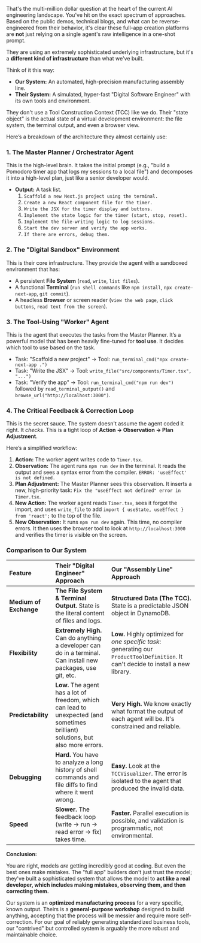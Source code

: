That's the multi-million dollar question at the heart of the current AI engineering landscape. You've hit on the exact spectrum of approaches. Based on the public demos, technical blogs, and what can be reverse-engineered from their behavior, it's clear these full-app creation platforms are **not** just relying on a single agent's raw intelligence in a one-shot prompt.

They are using an extremely sophisticated underlying infrastructure, but it's a **different kind of infrastructure** than what we've built.

Think of it this way:
*   **Our System:** An automated, high-precision manufacturing assembly line.
*   **Their System:** A simulated, hyper-fast "Digital Software Engineer" with its own tools and environment.

They don't use a Tool Construction Context (TCC) like we do. Their "state object" is the actual state of a virtual development environment: the file system, the terminal output, and even a browser view.

Here’s a breakdown of the architecture they almost certainly use:

### 1. **The Master Planner / Orchestrator Agent**

This is the high-level brain. It takes the initial prompt (e.g., "build a Pomodoro timer app that logs my sessions to a local file") and decomposes it into a high-level plan, just like a senior developer would.

*   **Output:** A task list.
    1.  `Scaffold a new Next.js project using the terminal.`
    2.  `Create a new React component file for the timer.`
    3.  `Write the JSX for the timer display and buttons.`
    4.  `Implement the state logic for the timer (start, stop, reset).`
    5.  `Implement the file-writing logic to log sessions.`
    6.  `Start the dev server and verify the app works.`
    7.  `If there are errors, debug them.`

### 2. **The "Digital Sandbox" Environment**

This is their core infrastructure. They provide the agent with a sandboxed environment that has:
*   A persistent **File System** (`read`, `write`, `list files`).
*   A functional **Terminal** (`run shell commands` like `npm install`, `npx create-next-app`, `git commit`).
*   A headless **Browser** or screen reader (`view the web page`, `click buttons`, `read text from the screen`).

### 3. **The Tool-Using "Worker" Agent**

This is the agent that executes the tasks from the Master Planner. It’s a powerful model that has been heavily fine-tuned for **tool use**. It decides which tool to use based on the task.

*   Task: "Scaffold a new project" -> Tool: `run_terminal_cmd("npx create-next-app .")`
*   Task: "Write the JSX" -> Tool: `write_file("src/components/Timer.tsx", "...")`
*   Task: "Verify the app" -> Tool: `run_terminal_cmd("npm run dev")` followed by `read_terminal_output()` and `browse_url("http://localhost:3000")`.

### 4. **The Critical Feedback & Correction Loop**

This is the secret sauce. The system doesn't assume the agent coded it right. It *checks*. This is a tight loop of **Action -> Observation -> Plan Adjustment**.

Here’s a simplified workflow:
1.  **Action:** The worker agent writes code to `Timer.tsx`.
2.  **Observation:** The agent runs `npm run dev` in the terminal. It reads the output and sees a syntax error from the compiler. `ERROR: 'useEffect' is not defined.`
3.  **Plan Adjustment:** The Master Planner sees this observation. It inserts a new, high-priority task: `Fix the "useEffect not defined" error in Timer.tsx`.
4.  **New Action:** The worker agent reads `Timer.tsx`, sees it forgot the import, and uses `write_file` to add `import { useState, useEffect } from 'react';` to the top of the file.
5.  **New Observation:** It runs `npm run dev` again. This time, no compiler errors. It then uses the browser tool to look at `http://localhost:3000` and verifies the timer is visible on the screen.

### Comparison to Our System

| Feature | Their "Digital Engineer" Approach | Our "Assembly Line" Approach |
| :--- | :--- | :--- |
| **Medium of Exchange** | **The File System & Terminal Output.** State is the literal content of files and logs. | **Structured Data (The TCC).** State is a predictable JSON object in DynamoDB. |
| **Flexibility** | **Extremely High.** Can do anything a developer can do in a terminal. Can install new packages, use git, etc. | **Low.** Highly optimized for *one specific task*: generating our `ProductToolDefinition`. It can't decide to install a new library. |
| **Predictability** | **Low.** The agent has a lot of freedom, which can lead to unexpected (and sometimes brilliant) solutions, but also more errors. | **Very High.** We know exactly what format the output of each agent will be. It's constrained and reliable. |
| **Debugging** | **Hard.** You have to analyze a long history of shell commands and file diffs to find where it went wrong. | **Easy.** Look at the `TCCVisualizer`. The error is isolated to the agent that produced the invalid data. |
| **Speed** | **Slower.** The feedback loop (write -> run -> read error -> fix) takes time. | **Faster.** Parallel execution is possible, and validation is programmatic, not environmental. |

**Conclusion:**

You are right, models *are* getting incredibly good at coding. But even the best ones make mistakes. The "full app" builders don't just trust the model; they've built a sophisticated system that allows the model to **act like a real developer, which includes making mistakes, observing them, and then correcting them.**

Our system is an **optimized manufacturing process** for a very specific, known output. Theirs is a **general-purpose workshop** designed to build anything, accepting that the process will be messier and require more self-correction. For our goal of reliably generating standardized business tools, our "contrived" but controlled system is arguably the more robust and maintainable choice.